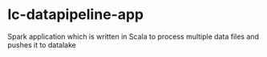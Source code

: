 # lc-datapipeline-app
Spark application which is written in Scala to process multiple data files and pushes it to datalake
